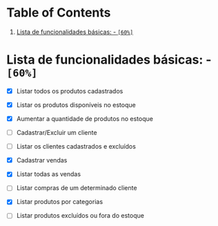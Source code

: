 
# Table of Contents

1.  [Lista de funcionalidades básicas: - <code>[60%]</code>](#orga92f154)



<a id="orga92f154"></a>

# Lista de funcionalidades básicas: - <code>[60%]</code>

-   [X] Listar todos os produtos cadastrados
-   [X] Listar os produtos disponíveis no estoque
-   [X] Aumentar a quantidade de produtos no estoque
-   [ ] Cadastrar/Excluir um cliente
-   [ ] Listar os clientes cadastrados e excluídos
-   [X] Cadastrar vendas
-   [X] Listar todas as vendas
-   [ ] Listar compras de um determinado cliente
-   [X] Listar produtos por categorias
-   [ ] Listar produtos excluídos ou fora do estoque


